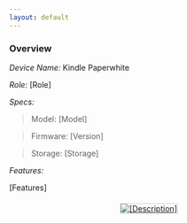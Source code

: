 ```yaml
---
layout: default
---
```


### Overview

*Device Name:* Kindle Paperwhite

*Role:* [Role]

*Specs:*

>Model: [Model]

>Firmware: [Version]

>Storage: [Storage]

*Features:*

[Features]

<div class="gallery">
    <div class="gallery-item">
        <a href="/assets/images/kindle/[image1].jpg" target="_blank">
            <img src="/assets/images/kindle/[image1].jpg" alt="[Description]">
        </a>
    </div>
</div>

<style>
.gallery {
    display: grid;
    grid-template-columns: repeat(auto-fill, minmax(300px, 1fr));
    gap: 20px;
    margin: 20px 0;
}

.gallery-item {
    text-align: center;
}

.gallery-item img {
    max-width: 100%;
    height: auto;
    border: 1px solid #ccc;
}

.gallery-item a:hover img {
    filter: brightness(1.1);
    transform: translateY(-1px);
    transition: all 0.15s ease;
}
</style> 